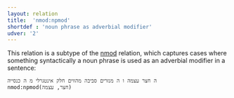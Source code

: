 ```yaml
---
layout: relation
title:  'nmod:npmod'
shortdef : 'noun phrase as adverbial modifier'
udver: '2'
---
```


This relation is a subtype of the [nmod]() relation, which captures cases where something syntactically a noun phrase is
used as an adverbial modifier in a sentence:

~~~ sdparse
ה חצר עצמה ו ה מנזרים סביבה מהווים חלק אינטגרלי מ ה כנסייה
nmod:npmod(חצר, עצמה)
~~~
<!-- Interlanguage links updated So kvě 14 19:03:48 CEST 2022 -->
